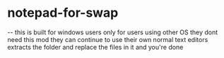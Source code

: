 # notepad-for-swap

-- this is built for windows users only for users using other OS they dont need this mod they can continue to use their own normal text editors
extracts the folder and replace the files in it and you're done
